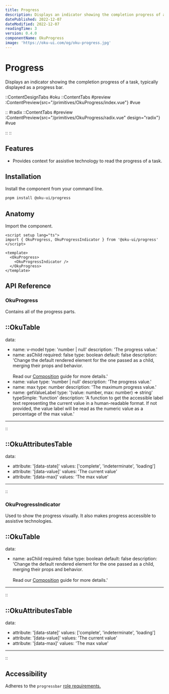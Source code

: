 ```yaml
---
title: Progress
description: Displays an indicator showing the completion progress of a task, typically displayed as a progress bar.
datePublished: 2022-12-07
dateModified: 2022-12-07
readingTime: 3
version: 0.4.0
componentName: OkuProgress
image: 'https://oku-ui.com/og/oku-progress.jpg'
---
```


# Progress
Displays an indicator showing the completion progress of a task, typically displayed as a progress bar.


::ContentDesignTabs
#oku
::ContentTabs
#preview
:ContentPreview{src="/primitives/OkuProgress/index.vue"}
#vue
<!-- Autodocs{src="/primitives/OkuProgress/index.vue" lang="vue"} -->
::
#radix
::ContentTabs
#preview
:ContentPreview{src="/primitives/OkuProgress/radix.vue" design="radix"}
#vue
<!-- Autodocs{src="/primitives/OkuProgress/radix.vue" lang="vue"} -->
::
::

## Features
- Provides context for assistive technology to read the progress of a task.

## Installation

Install the component from your command line.

```bash
pnpm install @oku-ui/progress
```

## Anatomy

Import the component.

```vue
<script setup lang="ts">
import { OkuProgress, OkuProgressIndicator } from '@oku-ui/progress'
</script>

<template>
  <OkuProgress>
    <OkuProgressIndicator />
  </OkuProgress>
</template>
```

## API Reference

### OkuProgress
Contains all of the progress parts.

::OkuTable
---
data:
  - name: v-model
    type: 'number | null'
    description: 'The progress value.'
  - name: asChild
    required: false
    type: boolean
    default: false
    description: 'Change the default rendered element for the one passed as a child, merging their props and behavior.<br><br>Read our [Composition](../guides/composition) guide for more details.'
  - name: value
    type: 'number | null'
    description: 'The progress value.'
  - name: max
    type: number
    description: 'The maximum progress value.'
  - name: getValueLabel
    type: '(value: number, max: number) => string'
    typeSimple: 'function'
    description: 'A function to get the accessible label text representing the current value in a human-readable format. If not provided, the value label will be read as the numeric value as a percentage of the max value.'
---
::

::OkuAttributesTable
---
data:
  - attribute: '[data-state]'
    values: ['complete', 'indeterminate', 'loading']
  - attribute: '[data-value]'
    values: 'The current value'
  - attribute: '[data-max]'
    values: 'The max value'
---
::


### OkuProgressIndicator
Used to show the progress visually. It also makes progress accessible to assistive technologies.

::OkuTable
---
data:
  - name: asChild
    required: false
    type: boolean
    default: false
    description: 'Change the default rendered element for the one passed as a child, merging their props and behavior.<br><br>Read our [Composition](../guides/composition) guide for more details.'
---
::

::OkuAttributesTable
---
data:
  - attribute: '[data-state]'
    values: ['complete', 'indeterminate', 'loading']
  - attribute: '[data-value]'
    values: 'The current value'
  - attribute: '[data-max]'
    values: 'The max value'
---
::


## Accessibility
Adheres to the `progressbar` [role requirements.](https://www.w3.org/WAI/ARIA/apg/patterns/meter/)

